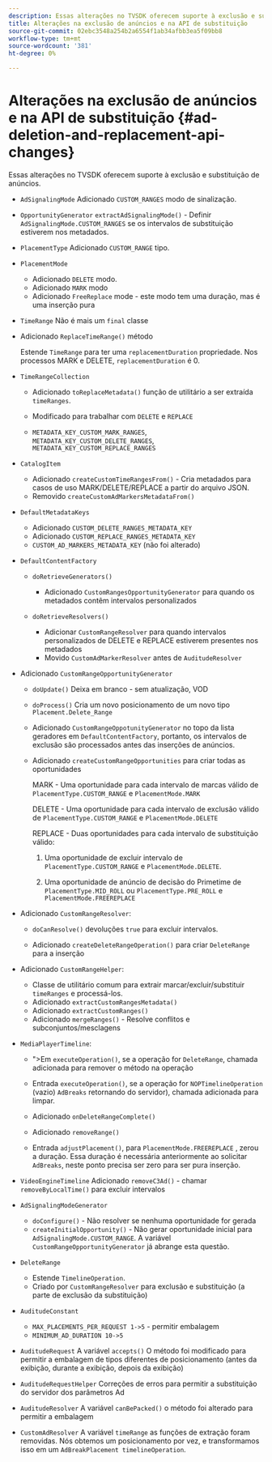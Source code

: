 ```yaml
---
description: Essas alterações no TVSDK oferecem suporte à exclusão e substituição de anúncios.
title: Alterações na exclusão de anúncios e na API de substituição
source-git-commit: 02ebc3548a254b2a6554f1ab34afbb3ea5f09bb8
workflow-type: tm+mt
source-wordcount: '381'
ht-degree: 0%

---
```


# Alterações na exclusão de anúncios e na API de substituição {#ad-deletion-and-replacement-api-changes}

Essas alterações no TVSDK oferecem suporte à exclusão e substituição de anúncios.

* `AdSignalingMode` Adicionado `CUSTOM_RANGES` modo de sinalização.

* `OpportunityGenerator`  `extractAdSignalingMode()` - Definir `AdSignalingMode.CUSTOM_RANGES` se os intervalos de substituição estiverem nos metadados.

* `PlacementType` Adicionado `CUSTOM_RANGE` tipo.

* `PlacementMode`

   * Adicionado `DELETE` modo.
   * Adicionado `MARK` modo
   * Adicionado `FreeReplace` mode - este modo tem uma duração, mas é uma inserção pura

* `TimeRange` Não é mais um `final` classe

* Adicionado `ReplaceTimeRange()` método

  Estende `TimeRange` para ter uma `replacementDuration` propriedade. Nos processos MARK e DELETE, `replacementDuration` é 0.

* `TimeRangeCollection`

   * Adicionado `toReplaceMetadata()` função de utilitário a ser extraída `timeRanges`.

   * Modificado para trabalhar com `DELETE` e `REPLACE`

   * `METADATA_KEY_CUSTOM_MARK_RANGES`, `METADATA_KEY_CUSTOM_DELETE_RANGES`, `METADATA_KEY_CUSTOM_REPLACE_RANGES`

* `CatalogItem`

   * Adicionado `createCustomTimeRangesFrom()` - Cria metadados para casos de uso MARK/DELETE/REPLACE a partir do arquivo JSON.
   * Removido `createCustomAdMarkersMetadataFrom()`

* `DefaultMetadataKeys`

   * Adicionado `CUSTOM_DELETE_RANGES_METADATA_KEY`
   * Adicionado `CUSTOM_REPLACE_RANGES_METADATA_KEY`
   * `CUSTOM_AD_MARKERS_METADATA_KEY` (não foi alterado)

* `DefaultContentFactory`

   * `doRetrieveGenerators()`

      * Adicionado `CustomRangesOpportunityGenerator` para quando os metadados contêm intervalos personalizados

   * `doRetrieveResolvers()`

      * Adicionar `CustomRangeResolver` para quando intervalos personalizados de DELETE e REPLACE estiverem presentes nos metadados
      * Movido `CustomAdMarkerResolver` antes de `AuditudeResolver`

* Adicionado `CustomRangeOpportunityGenerator`

   * `doUpdate()` Deixa em branco - sem atualização, VOD
   * `doProcess()` Cria um novo posicionamento de um novo tipo `Placement.Delete_Range`

   * Adicionado `CustomRangeOppotunityGenerator` no topo da lista geradores em `DefaultContentFactory`, portanto, os intervalos de exclusão são processados antes das inserções de anúncios.

   * Adicionado `createCustomRangeOpportunities` para criar todas as oportunidades

     MARK - Uma oportunidade para cada intervalo de marcas válido de `PlacementType.CUSTOM_RANGE` e `PlacementMode.MARK`

     DELETE - Uma oportunidade para cada intervalo de exclusão válido de `PlacementType.CUSTOM_RANGE` e `PlacementMode.DELETE`

     REPLACE - Duas oportunidades para cada intervalo de substituição válido:

      1. Uma oportunidade de excluir intervalo de `PlacementType.CUSTOM_RANGE` e `PlacementMode.DELETE`.

      1. Uma oportunidade de anúncio de decisão do Primetime de `PlacementType.MID_ROLL` ou `PlacementType.PRE_ROLL` e `PlacementMode.FREEREPLACE`

* Adicionado `CustomRangeResolver`:

   * `doCanResolve()` devoluções `true` para excluir intervalos.

   * Adicionado `createDeleteRangeOperation()` para criar `DeleteRange` para a inserção

* Adicionado `CustomRangeHelper`:

   * Classe de utilitário comum para extrair marcar/excluir/substituir `timeRanges` e processá-los.
   * Adicionado `extractCustomRangesMetadata()`
   * Adicionado `extractCustomRanges()`
   * Adicionado `mergeRanges()` - Resolve conflitos e subconjuntos/mesclagens

* `MediaPlayerTimeline`:

   * &quot;>Em `executeOperation()`, se a operação for `DeleteRange`, chamada adicionada para remover o método na operação

   * Entrada `executeOperation()`, se a operação for `NOPTimelineOperation` (vazio) `AdBreaks` retornando do servidor), chamada adicionada para limpar.

   * Adicionado `onDeleteRangeComplete()`
   * Adicionado `removeRange()`
   * Entrada `adjustPlacement()`, para `PlacementMode.FREEREPLACE` , zerou a duração. Essa duração é necessária anteriormente ao solicitar `AdBreaks`, neste ponto precisa ser zero para ser pura inserção.

* `VideoEngineTimeline` Adicionado `removeC3Ad()` - chamar `removeByLocalTime()` para excluir intervalos

* `AdSignalingModeGenerator`

   * `doConfigure()` - Não resolver se nenhuma oportunidade for gerada
   * `createInitialOpportunity()` - Não gerar oportunidade inicial para `AdSignalingMode.CUSTOM_RANGE`. A variável `CustomRangeOpportunityGenerator` já abrange esta questão.

* `DeleteRange`

   * Estende `TimelineOperation`.
   * Criado por `CustomRangeResolver` para exclusão e substituição (a parte de exclusão da substituição)

* `AuditudeConstant`

   * `MAX_PLACEMENTS_PER_REQUEST 1->5` - permitir embalagem
   * `MINIMUM_AD_DURATION 10->5`

* `AuditudeRequest` A variável `accepts()` O método foi modificado para permitir a embalagem de tipos diferentes de posicionamento (antes da exibição, durante a exibição, depois da exibição)

* `AuditudeRequestHelper` Correções de erros para permitir a substituição do servidor dos parâmetros Ad

* `AuditudeResolver` A variável `canBePacked()` o método foi alterado para permitir a embalagem

* `CustomAdResolver` A variável `timeRange` as funções de extração foram removidas. Nós obtemos um posicionamento por vez, e transformamos isso em um `AdBreakPlacement timelineOperation`.
